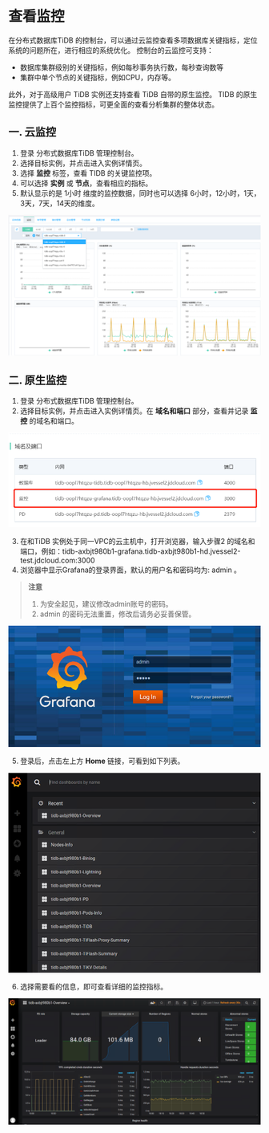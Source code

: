 # 查看监控
在分布式数据库TiDB 的控制台，可以通过云监控查看多项数据库关键指标，定位系统的问题所在，进行相应的系统优化。 控制台的云监控可支持：
- 数据库集群级别的关键指标，例如每秒事务执行数，每秒查询数等
- 集群中单个节点的关键指标，例如CPU，内存等。

此外，对于高级用户 TiDB 实例还支持查看 TiDB 自带的原生监控。 TIDB 的原生监控提供了上百个监控指标，可更全面的查看分析集群的整体状态。

## 一. 云监控
1. 登录 分布式数据库TiDB 管理控制台。
2. 选择目标实例，并点击进入实例详情页。
3. 选择 **监控** 标签，查看 TIDB 的关键监控项。 
4. 可以选择 **实例** 或 **节点**，查看相应的指标。
5. 默认显示的是 1小时 维度的监控数据，同时也可以选择 6小时，12小时，1天，3天，7天，14天的维度。

![监控](../../../../../image/TiDB/monitor.png)

## 二. 原生监控
1. 登录 分布式数据库TiDB 管理控制台。
2. 选择目标实例，并点击进入实例详情页。在 **域名和端口** 部分，查看并记录 **监控** 的域名和端口。

![监控](../../../../../image/TiDB/monitor-2.png)

3. 在和TiDB 实例处于同一VPC的云主机中，打开浏览器，输入步骤2 的域名和端口，例如：tidb-axbjt980b1-grafana.tidb-axbjt980b1-hd.jvessel2-test.jdcloud.com:3000
4. 浏览器中显示Grafana的登录界面，默认的用户名和密码均为: admin 。

> **注意**
> 
> 1. 为安全起见，建议修改admin账号的密码。
> 2. admin 的密码无法重置，修改后请务必妥善保管。

![监控1](../../../../../image/TiDB/monitor-grafana-1.png)

5. 登录后，点击左上方 **Home** 链接，可看到如下列表。

![监控2](../../../../../image/TiDB/monitor-grafana-2.png)

6. 选择需要看的信息，即可查看详细的监控指标。

![监控3](../../../../../image/TiDB/monitor-grafana-3.png)
